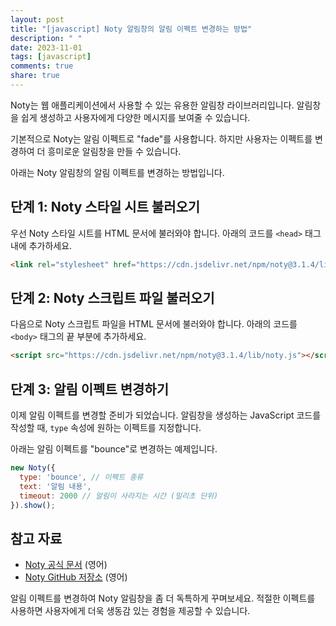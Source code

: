 ```yaml
---
layout: post
title: "[javascript] Noty 알림창의 알림 이펙트 변경하는 방법"
description: " "
date: 2023-11-01
tags: [javascript]
comments: true
share: true
---
```


Noty는 웹 애플리케이션에서 사용할 수 있는 유용한 알림창 라이브러리입니다. 알림창을 쉽게 생성하고 사용자에게 다양한 메시지를 보여줄 수 있습니다.

기본적으로 Noty는 알림 이펙트로 "fade"를 사용합니다. 하지만 사용자는 이펙트를 변경하여 더 흥미로운 알림창을 만들 수 있습니다.

아래는 Noty 알림창의 알림 이펙트를 변경하는 방법입니다.

## 단계 1: Noty 스타일 시트 불러오기

우선 Noty 스타일 시트를 HTML 문서에 불러와야 합니다. 아래의 코드를 `<head>` 태그 내에 추가하세요.

```html
<link rel="stylesheet" href="https://cdn.jsdelivr.net/npm/noty@3.1.4/lib/noty.css">
```

## 단계 2: Noty 스크립트 파일 불러오기

다음으로 Noty 스크립트 파일을 HTML 문서에 불러와야 합니다. 아래의 코드를 `<body>` 태그의 끝 부분에 추가하세요.

```html
<script src="https://cdn.jsdelivr.net/npm/noty@3.1.4/lib/noty.js"></script>
```

## 단계 3: 알림 이펙트 변경하기

이제 알림 이펙트를 변경할 준비가 되었습니다. 알림창을 생성하는 JavaScript 코드를 작성할 때, `type` 속성에 원하는 이펙트를 지정합니다.

아래는 알림 이펙트를 "bounce"로 변경하는 예제입니다. 

```javascript
new Noty({
  type: 'bounce', // 이펙트 종류
  text: '알림 내용',
  timeout: 2000 // 알림이 사라지는 시간 (밀리초 단위)
}).show();
```

## 참고 자료

- [Noty 공식 문서](https://ned.im/noty/) (영어)
- [Noty GitHub 저장소](https://github.com/needim/noty/) (영어)

알림 이펙트를 변경하여 Noty 알림창을 좀 더 독특하게 꾸며보세요. 적절한 이펙트를 사용하면 사용자에게 더욱 생동감 있는 경험을 제공할 수 있습니다.